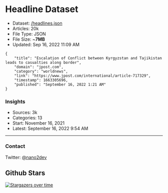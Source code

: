 # Headline Dataset

- Dataset: [/headlines.json](https://raw.githubusercontent.com/fwd/news/master/headlines.json) 
- Articles: 20k
- File Type: JSON
- File Size: ~**7MB**
- Updated: Sep 16, 2022 11:09 AM

```
{
    "title": "Escalation of Conflict between Kyrgyzstan and Tajikistan leads to casualties along border",
    "domain": "jpost.com",
    "category": "worldnews",
    "link": "https://www.jpost.com/international/article-717329",
    "timestamp": 1663305696,
    "published": "September 16, 2022 1:21 AM"
}
```

### Insights

- Sources: 3k
- Categories: 13
- Start: November 16, 2021
- Latest: September 16, 2022 9:54 AM

---

### Contact 

Twitter: [@nano2dev](https://twitter.com/nano2dev)

## Github Stars

[![Stargazers over time](https://starchart.cc/fwd/news.svg)](https://starchart.cc/fwd/news)
